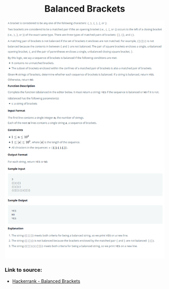 <h1 align="center">Balanced Brackets</h1>

![alt text](https://github.com/matthew01lokiet/Algorithmic-exercises/blob/main/z_description_images/Stack/balanced_brackets.png?raw=true)

### Link to source: 
- <a href="https://www.hackerrank.com/challenges/balanced-brackets/problem">Hackerrank - Balanced Brackets</a>
